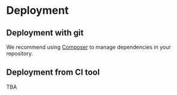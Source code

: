 # Deployment 

## Deployment with git

We recommend using [Composer](https://getcomposer.org) to manage dependencies in your repository.

## Deployment from CI tool

TBA